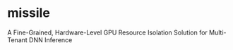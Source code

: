 # missile
A Fine-Grained, Hardware-Level GPU Resource Isolation Solution for Multi-Tenant DNN Inference
